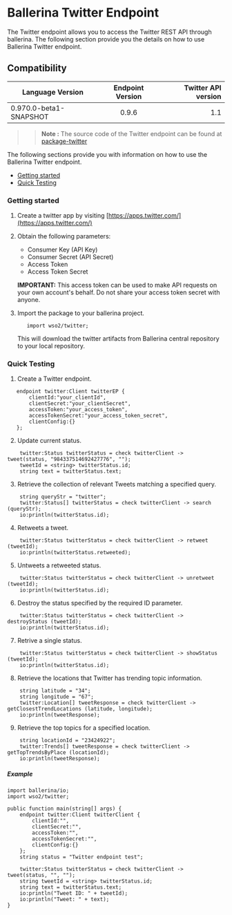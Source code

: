 # Ballerina Twitter Endpoint

The Twitter endpoint allows you to access the Twitter REST API through ballerina. The following section provide you the details on how to use Ballerina 
Twitter endpoint.

## Compatibility
| Language Version        | Endpoint Version          | Twitter API version  |
| ------------- |:-------------:| -----:|
| 0.970.0-beta1-SNAPSHOT | 0.9.6 | 1.1 |


>> **Note :** The source code of the Twitter endpoint can be found at [package-twitter](https://github.com/wso2-ballerina/package-twitter)


The following sections provide you with information on how to use the Ballerina Twitter endpoint.

- [Getting started](#getting-started)
- [Quick Testing](#quick-testing)

### Getting started

1. Create a twitter app by visiting [https://apps.twitter.com/](https://apps.twitter.com/)
2. Obtain the following parameters:
    * Consumer Key (API Key)
    * Consumer Secret (API Secret)
    * Access Token
    * Access Token Secret
    
    **IMPORTANT:** This access token can be used to make API requests on your own account's behalf. Do not share your access token secret with anyone.
3. Import the package to your ballerina project.
    ```ballerina
       import wso2/twitter;
    ```
    This will download the twitter artifacts from Ballerina central repository to your local repository.


### Quick Testing

1. Create a Twitter endpoint.

```ballerina
   endpoint twitter:Client twitterEP {
       clientId:"your_clientId",
       clientSecret:"your_clientSecret",
       accessToken:"your_access_token",
       accessTokenSecret:"your_access_token_secret",
       clientConfig:{}
   };
```

2. Update current status.

```ballerina
    twitter:Status twitterStatus = check twitterClient -> tweet(status, "984337514692427776", "");
    tweetId = <string> twitterStatus.id;
    string text = twitterStatus.text;
```

3. Retrieve the collection of relevant Tweets matching a specified query.

```ballerina
    string queryStr = "twitter";
    twitter:Status[] twitterStatus = check twitterClient -> search (queryStr);
    io:println(twitterStatus.id);
```

4. Retweets a tweet.

```ballerina
    twitter:Status twitterStatus = check twitterClient -> retweet (tweetId);
    io:println(twitterStatus.retweeted);
```

5. Untweets a retweeted status.

```ballerina
    twitter:Status twitterStatus = check twitterClient -> unretweet (tweetId);
    io:println(twitterStatus.id);
```

6. Destroy the status specified by the required ID parameter.

```ballerina
    twitter:Status twitterStatus = check twitterClient -> destroyStatus (tweetId);
    io:println(twitterStatus.id);
```

7. Retrive a single status.

```ballerina
    twitter:Status twitterStatus = check twitterClient -> showStatus (tweetId);
    io:println(twitterStatus.id);
```

8. Retrieve the locations that Twitter has trending topic information.

```ballerina
    string latitude = "34";
    string longitude = "67";
    twitter:Location[] tweetResponse = check twitterClient -> getClosestTrendLocations (latitude, longitude);
    io:println(tweetResponse);
```

9. Retrieve the top topics for a specified location.

```ballerina
    string locationId = "23424922";
    twitter:Trends[] tweetResponse = check twitterClient -> getTopTrendsByPlace (locationId);
    io:println(tweetResponse);
```

##### Example

```ballerina
import ballerina/io;
import wso2/twitter;

public function main(string[] args) {
    endpoint twitter:Client twitterClient {
        clientId:"",
        clientSecret:"",
        accessToken:"",
        accessTokenSecret:"",
        clientConfig:{}
    };
    string status = "Twitter endpoint test";

    twitter:Status twitterStatus = check twitterClient -> tweet(status, "", "");
    string tweetId = <string> twitterStatus.id;
    string text = twitterStatus.text;
    io:println("Tweet ID: " + tweetId);
    io:println("Tweet: " + text);
}
```